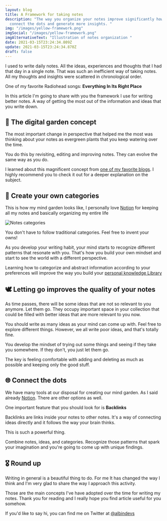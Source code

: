 ```yaml
---
layout: blog
title: A Framework for taking notes
description: "The way you organize your notes improve significantly how you
  connect the dots and generate more insights. "
img: "/images/yellow-framework.png"
imgSocial: "/images/yellow-framework.png"
imgAlternativeText: "Illustration of notes organization "
date: 2021-03-15T23:24:34.809Z
update: 2021-03-15T23:24:34.870Z
draft: false
---
```

I used to write daily notes. All the ideas, experiences and thoughts that I had that day in a single note. That was such an inefficient way of taking notes. All my thoughts and insights were scattered in chronological order.

One of my favorite Radiohead songs: **Everything In Its Right Place**

In this article I'm going to share with you the framework I use for writing better notes. A way of getting the most out of the information and ideas that you write down.

## 🌳 The digital garden concept

The most important change in perspective that helped me the most was thinking about your notes as evergreen plants that you keep watering over the time. 

You do this by revisiting, editing and improving notes. They can evolve the same way as you do.

I learned about this magnificent concept from [one of my favorite blogs](https://nesslabs.com/digital-garden-set-up). I highly recommend you to check it out for a deeper explanation on the subject.

## 🧮 Create your own categories

This is how my mind garden looks like, I personally love [Notion](notion.so) for keeping all my notes and basically organizing my entire life

![Notes categories](/images/screenshot_2021-03-15-notion-–-the-all-in-one-workspace-for-your-notes-tasks-wikis-and-databases-.png)

You don't have to follow traditional categories. Feel free to invent your owns!

As you develop your writing habit, your mind starts to recognize different patterns that resonate with you. That's how you build your own mindset and start to see the world with a different perspective.

Learning how to categorize and abstract information according to your preferences will improve the way you build your [personal knowledge Library](https://en.wikipedia.org/wiki/Personal_knowledge_management)

## 🕊️ Letting go improves the quality of your notes

As time passes, there will be some ideas that are not so relevant to you anymore. Let them go. They occupy important space in your collection that could be filled with better ideas that are more relevant to you now.

You should write as many ideas as your mind can come up with. Feel free to explore different things. However, we all write poor ideas, and that's totally fine.

You develop the mindset of trying out some things and seeing if they take you somewhere. If they don't, you just let them go.

The key is feeling comfortable with adding and deleting as much as possible and keeping only the good stuff.

## 🌐 Connect the dots

We have many tools at our disposal for creating our mind garden. As I said already [Notion](notion.so). There are other options as well. 

One important feature that you should look for is **Backlinks**

Backlinks are links inside your notes to other notes. It's a way of connecting ideas directly and it follows the way your brain thinks.

This is such a powerful thing.

Combine notes, ideas, and categories. Recognize those patterns that spark your imagination and you're going to come up with unique findings.

## 🎖️ Round up

Writing in general is a beautiful thing to do. For me It has changed the way I think and I'm very glad to share the way I approach this activity.

Those are the main concepts I've have adopted over the time for writing my notes. Thank you for reading and I really hope you find article useful for you somehow. 

If you'd like to say hi, you can find me on Twitter at [@albindevs](https://twitter.com/albindevs)